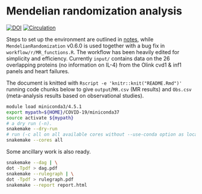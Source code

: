 # Mendelian randomization analysis

[![DOI](https://zenodo.org/badge/429122036.svg)](https://zenodo.org/badge/latestdoi/429122036)
[![Circulation](https://www.ahajournals.org/pb-assets/images/logos/circ-logo-1526571039097.svg)](https://www.ahajournals.org/doi/10.1161/CIRCULATIONAHA.121.056663)

Steps to set up the environment are outlined in [notes](notes/README.md), while `MendelianRandomization` v0.6.0 is used together with a bug fix in `workflow/r/MR_functions.R`. The workflow has been heavily edited for simplicity and efficiency.
Currently `input/` contains data on the 26 overlapping proteins (no information on IL-4) from the Olink cvd1 & inf1 panels and heart failures.

The document is knitted with `Rscript -e 'knitr::knit("README.Rmd")'` running code chunks below to give `output`/`MR.csv` (MR results) and `Obs.csv` (meta-analysis results based on observational studies).

```bash
module load miniconda3/4.5.1
export mypath=${HOME}/COVID-19/miniconda37
source activate ${mypath}
# a dry run (-n).
snakemake --dry-run
# run (-c all on all available cores without --use-conda option as local packages are more up-to-date)
snakemake --cores all
```

Some ancillary work is also ready.

```bash
snakemake --dag | \
dot -Tpdf > dag.pdf
snakemake --rulegraph | \
dot -Tpdf > rulegraph.pdf
snakemake --report report.html
```

